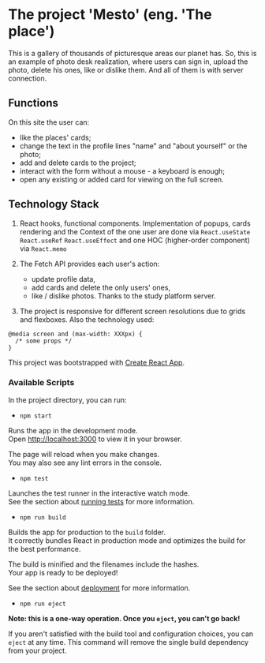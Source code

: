 # The project 'Меsto' (eng. 'The place')

This is a gallery of thousands of picturesque areas our planet has. So, this is an example of photo desk realization, where users can sign in, upload the photo, delete his ones, like or dislike them. And all of them is with server connection.

## Functions

On this site the user can:

* like the places' cards;
* change the text in the profile lines "name" and "about yourself" or the photo;
* add and delete cards to the project;
* interact with the form without a mouse - a keyboard is enough;
* open any existing or added card for viewing on the full screen.

## Technology Stack

1. React hooks, functional components. Implementation of popups, cards rendering and the Context of the one user are done via ` React.useState ` ` React.useRef ` ` React.useEffect ` and one HOC (higher-order component) via ` React.memo `

2. The Fetch API provides each user's action: 

    * update profile data, 
    * add cards and delete the only users' ones,
    * like / dislike photos.
  Thanks to the study platform server. 
  
3. The project is responsive for different screen resolutions due to grids and flexboxes. Also the technology used:
```
@media screen and (max-width: XXXpx) {
  /* some props */
}
```

This project was bootstrapped with [Create React App](https://github.com/facebook/create-react-app).

### Available Scripts

In the project directory, you can run:

* `npm start`

Runs the app in the development mode.\
Open [http://localhost:3000](http://localhost:3000) to view it in your browser.

The page will reload when you make changes.\
You may also see any lint errors in the console.

* `npm test`

Launches the test runner in the interactive watch mode.\
See the section about [running tests](https://facebook.github.io/create-react-app/docs/running-tests) for more information.

* `npm run build`

Builds the app for production to the `build` folder.\
It correctly bundles React in production mode and optimizes the build for the best performance.

The build is minified and the filenames include the hashes.\
Your app is ready to be deployed!

See the section about [deployment](https://facebook.github.io/create-react-app/docs/deployment) for more information.

* `npm run eject`

**Note: this is a one-way operation. Once you `eject`, you can't go back!**

If you aren't satisfied with the build tool and configuration choices, you can `eject` at any time. This command will remove the single build dependency from your project.
